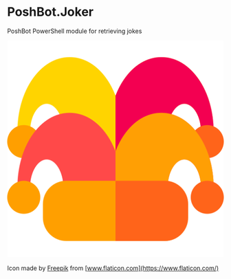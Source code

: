 # PoshBot.Joker

PoshBot PowerShell module for retrieving jokes

![Jester Hat by Freepik](/Media/jester.png)

Icon made by [Freepik](https://www.flaticon.com/authors/freepik) from [www.flaticon.com](https://www.flaticon.com/)

